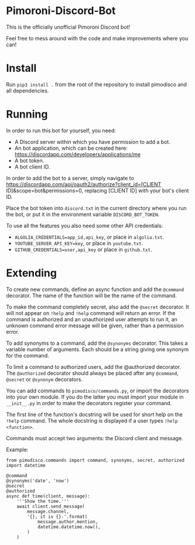 # Pimoroni-Discord-Bot
This is the officially unofficial Pimoroni Discord bot!

Feel free to mess around with the code and make improvements where you
can!


# Install

Run `pip3 install .` from the root of the repository to install
pimodisco and all dependencies.


# Running
In order to run this bot for yourself, you need:
- A Discord server within which you have permission to add a bot.
- An bot application, which can be created here:
    https://discordapp.com/developers/applications/me
- A bot token.
- A bot client ID.

In order to add the bot to a server, simply navigate to
    https://discordapp.com/api/oauth2/authorize?client_id=[CLIENT ID]&scope=bot&permissions=0, replacing [CLIENT ID] with your bot's client ID.

Place the bot token into `discord.txt` in the current directory where
you run the bot, or put it in the environment variable
`DISCORD_BOT_TOKEN`.

To use all the features you also need some other API credentials:

- `ALGOLIA_CREDENTIALS=app_id,api_key`, or place in `algolia.txt`.
- `YOUTUBE_SERVER_API_KEY=key`, or place in `youtube.txt`.
- `GITHUB_CREDENTIALS=user,api_key` or place in `github.txt`.


# Extending
To create new commands, define an async function and add the `@command`
decorator. The name of the function will be the name of the command.

To make the command completely secret, also add the `@secret` decorator.
It will not appear on `!help` and `!help` command will return an error.
If the command is authorized and an unauthorized user attempts to run
it, an unknown command error message will be given, rather than a
permission error.

To add synonyms to a command, add the `@synonyms` decorator. This takes
a variable number of arguments. Each should be a string giving one
synonym for the command.

To limit a command to authorized users, add the @authorized decorator.
The `@authorized` decorator should always be placed after any
`@command`, `@secret` or `@synonym` decorators.

You can add commands to `pimodisco/commands.py`, or import the
decorators into your own module. If you do the latter you must import
your module in `__init__.py` in order to make the decorators register
your command.

The first line of the function's docstring will be used for short help
on the `!help` command. The whole docstring is displayed if a user
types `!help <function>`.

Commands must accept two arguments: the Discord client and message.

Example:

    from pimodisco.commands import command, synonyms, secret, authorized
    import datetime

    @command
    @synonyms('date', 'now')
    @secret
    @authorized
    async def time(client, message):
        '''Show the time.'''
        await client.send_message(
            message.channel,
            '{}, it is {}.'.format(
                message.author.mention,
                datetime.datetime.now(),
            )
        )